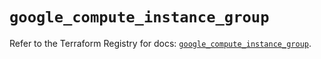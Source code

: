 # `google_compute_instance_group`

Refer to the Terraform Registry for docs: [`google_compute_instance_group`](https://registry.terraform.io/providers/hashicorp/google/6.39.0/docs/resources/compute_instance_group).
